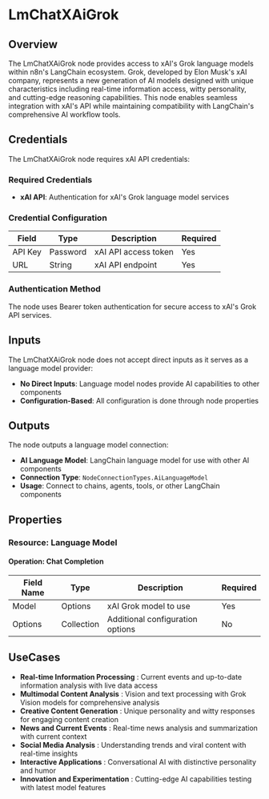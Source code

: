 # LmChatXAiGrok

## Overview

The LmChatXAiGrok node provides access to xAI's Grok language models within n8n's LangChain ecosystem. Grok, developed by Elon Musk's xAI company, represents a new generation of AI models designed with unique characteristics including real-time information access, witty personality, and cutting-edge reasoning capabilities. This node enables seamless integration with xAI's API while maintaining compatibility with LangChain's comprehensive AI workflow tools.

## Credentials

The LmChatXAiGrok node requires xAI API credentials:

### Required Credentials
- **xAI API**: Authentication for xAI's Grok language model services

### Credential Configuration

| Field | Type | Description | Required |
|---|---|---|---|
| API Key | Password | xAI API access token | Yes |
| URL | String | xAI API endpoint | Yes |

### Authentication Method

The node uses Bearer token authentication for secure access to xAI's Grok API services.

## Inputs

The LmChatXAiGrok node does not accept direct inputs as it serves as a language model provider:

- **No Direct Inputs**: Language model nodes provide AI capabilities to other components
- **Configuration-Based**: All configuration is done through node properties

## Outputs

The node outputs a language model connection:

- **AI Language Model**: LangChain language model for use with other AI components
- **Connection Type**: `NodeConnectionTypes.AiLanguageModel`
- **Usage**: Connect to chains, agents, tools, or other LangChain components

## Properties

### Resource: Language Model

#### Operation: Chat Completion

| Field Name | Type | Description | Required |
|---|---|---|---|
| Model | Options | xAI Grok model to use | Yes |
| Options | Collection | Additional configuration options | No |

## UseCases

- **Real-time Information Processing** : Current events and up-to-date information analysis with live data access
- **Multimodal Content Analysis** : Vision and text processing with Grok Vision models for comprehensive analysis
- **Creative Content Generation** : Unique personality and witty responses for engaging content creation
- **News and Current Events** : Real-time news analysis and summarization with current context
- **Social Media Analysis** : Understanding trends and viral content with real-time insights
- **Interactive Applications** : Conversational AI with distinctive personality and humor
- **Innovation and Experimentation** : Cutting-edge AI capabilities testing with latest model features
